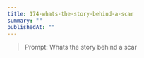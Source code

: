 ```yaml
---
title: 174-whats-the-story-behind-a-scar
summary: ""
publishedAt: ""
---
```


> Prompt: Whats the story behind a scar

